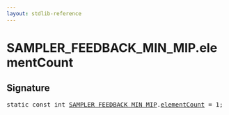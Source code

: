 ```yaml
---
layout: stdlib-reference
---
```


# SAMPLER_FEEDBACK_MIN_MIP.elementCount

## Signature
<pre>
<span class='code_keyword'>static</span> <span class='code_keyword'>const</span> <span class="code_keyword">int</span> <a href="index.html" class="code_type">SAMPLER_FEEDBACK_MIN_MIP</a>.<a href="elementcount-7.html" class="code_var">elementCount</a> = 1;
</pre>

